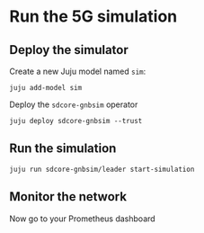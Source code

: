 # Run the 5G simulation

## Deploy the simulator

Create a new Juju model named `sim`:

```console
juju add-model sim
```

Deploy the `sdcore-gnbsim` operator

```console
juju deploy sdcore-gnbsim --trust
```

## Run the simulation

```console
juju run sdcore-gnbsim/leader start-simulation
```

## Monitor the network

Now go to your Prometheus dashboard
